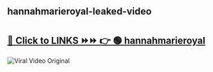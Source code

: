 
 ## hannahmarieroyal-leaked-video 

# <h2><a href="https://clipsfans.com/hannahmarieroyal&ref=git">🔗 Click to LINKS ⏩⏩ 👉 🟢 hannahmarieroyal </a></h2>

<a href="https://clipsfans.com/hannahmarieroyal&ref=git" rel="nofollow" data-target="animated-image.originalLink"><img src="https://i.ibb.co.com/xMMVF88/686577567.gif" alt="Viral Video Original" style="max-width: 100%; display: inline-block;" data-target="animated-image.originalImage"></a>
